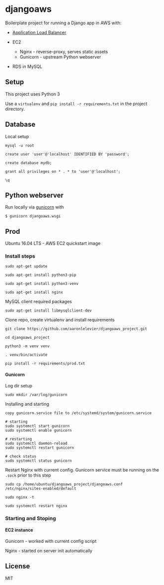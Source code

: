 # djangoaws

Boilerplate project for running a Django app in AWS with:

- [Application Load Balancer](https://docs.aws.amazon.com/elasticloadbalancing/latest/application/introduction.html)
- EC2

	- Nginx - reverse-proxy, serves static assets
	- Gunicorn - upstream Python webserver

- RDS in MySQL

## Setup

This project uses Python 3

Use a `virtualenv` and `pip install -r requirements.txt` in the project directory.


## Database

Local setup

```
mysql -u root

create user 'user'@'localhost' IDENTIFIED BY 'password';

create database mydb;

grant all privileges on * . * to 'user'@'localhost';

\q
```

## Python webserver

Run locally via [gunicorn](https://gunicorn.org/) with

```
$ gunicorn djangoaws.wsgi
```

## Prod

Ubuntu 16.04 LTS - AWS EC2 quickstart image

### Install steps

```
sudo apt-get update

sudo apt-get install python3-pip

sudo apt-get install python3-venv

sudo apt-get install nginx
```

MySQL client required packages

```
sudo apt-get install libmysqlclient-dev
```

Clone repo, create virtualenv and install requirements

```
git clone https://github.com/aaronlelevier/djangoaws_project.git

cd djangoaws_project

python3 -m venv venv

. venv/bin/activate

pip install -r requirements/prod.txt
```

#### Gunicorn

Log dir setup

```
sudo mkdir /var/log/gunicorn
```

Installing and starting

```
copy gunicorn.service file to /etc/systemd/system/gunicorn.service

# starting
sudo systemctl start gunicorn
sudo systemctl enable gunicorn

# restarting
sudo systemctl daemon-reload
sudo systemctl restart gunicorn

# check status
sudo systemctl status gunicorn
```

Restart Nginx with current config. Gunicorn service must be running on the `.sock` prior to this step

```
sudo cp /home/ubuntu/djangoaws_project/djangoaws.conf /etc/nginx/sites-enabled/default

sudo nginx -t

sudo systemctl restart nginx
```

### Starting and Stoping

#### EC2 instance

Gunicorn - worked with current config script

Nginx - started on server init automatically

## License

MIT
